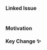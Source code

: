 #### Linked Issue
<!--if it has linked issues, wrtie under the this line-->
<!--관련된 이슈가 있다면 이슈번호를 남겨주세요-->
#



#### Motivation
<!--왜 이렇게 작성했는지 적어주세요-->

#### Key Change ✨
<!--주요 변경 사항에 대해서 permalink나 commit hash 값을 간단한 설명과 함께 적어주세요-->


